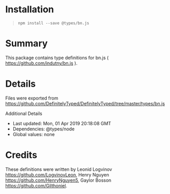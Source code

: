# Installation
> `npm install --save @types/bn.js`

# Summary
This package contains type definitions for bn.js ( https://github.com/indutny/bn.js ).

# Details
Files were exported from https://github.com/DefinitelyTyped/DefinitelyTyped/tree/master/types/bn.js

Additional Details
 * Last updated: Mon, 01 Apr 2019 20:18:08 GMT
 * Dependencies: @types/node
 * Global values: none

# Credits
These definitions were written by Leonid Logvinov <https://github.com/LogvinovLeon>, Henry Nguyen <https://github.com/HenryNguyen5>, Gaylor Bosson <https://github.com/Gilthoniel>.
